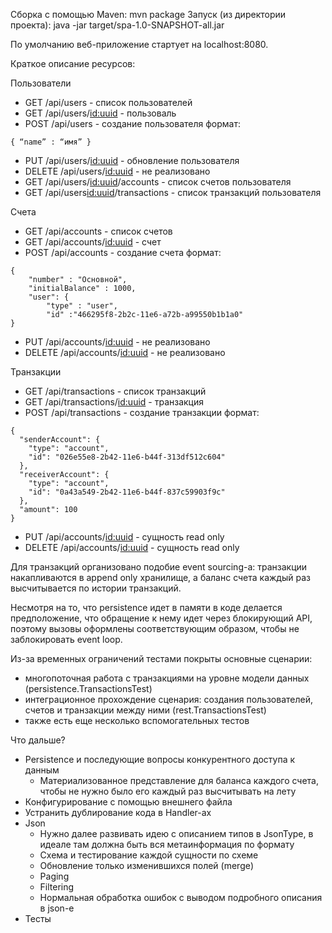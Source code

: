 Сборка с помощью Maven: 
mvn package
Запуск (из директории проекта):
java -jar target/spa-1.0-SNAPSHOT-all.jar

По умолчанию веб-приложение стартует на localhost:8080.

Краткое описание ресурсов:

Пользователи
* GET /api/users - список пользователей
* GET /api/users/<id:uuid> - пользоваль
* POST /api/users - создание пользователя
формат: 
```
{ “name” : “имя” }
```
* PUT /api/users/<id:uuid> - обновление пользователя
* DELETE /api/users/<id:uuid> - не реализовано
* GET /api/users/<id:uuid>/accounts - список счетов пользователя
* GET /api/users<id:uuid>/transactions - список транзакций пользователя

Счета
* GET /api/accounts - список cчетов
* GET /api/accounts/<id:uuid> - счет
* POST /api/accounts - создание счета
формат: 
```
{
    "number" : "Основной",
    "initialBalance" : 1000,
    "user": {
        "type" : "user",
        "id" :"466295f8-2b2c-11e6-a72b-a99550b1b1a0"
}
```
* PUT /api/accounts/<id:uuid> - не реализовано
* DELETE /api/accounts/<id:uuid> - не реализовано

Транзакции
* GET /api/transactions - список транзакций
* GET /api/transactions/<id:uuid> - транзакция
* POST /api/transactions - создание транзакции
формат: 
```
{
  "senderAccount": {
    "type": "account",
    "id": "026e55e8-2b42-11e6-b44f-313df512c604"
  },
  "receiverAccount": {
    "type": "account",
    "id": "0a43a549-2b42-11e6-b44f-837c59903f9c"
  },
  "amount": 100
}
```
* PUT /api/accounts/<id:uuid> - сущность read only
* DELETE /api/accounts/<id:uuid> - сущность read only

Для транзакций организовано подобие event sourcing-а: транзакции накапливаются в append only хранилище, а баланс счета каждый раз высчитывается по истории транзакций.

Несмотря на то, что persistence идет в памяти в коде делается предположение, что обращение к нему идет через блокирующий API, поэтому вызовы оформлены соответствующим образом, чтобы не заблокировать event loop.

Из-за временных ограничений тестами покрыты основные сценарии:
* многопоточная работа с транзакциями на уровне модели данных (persistence.TransactionsTest)
* интеграционное прохождение сценария: создания пользователей, счетов и транзакции между ними (rest.TransactionsTest)
* также есть еще несколько вспомогательных тестов

Что дальше?
* Persistence и последующие вопросы конкурентного доступа к данным
    * Материализованное представление для баланса каждого счета, чтобы не нужно было его каждый раз высчитывать на лету
* Конфигурирование с помощью внешнего файла
* Устранить дублирование кода в Handler-ах
* Json
    * Нужно далее развивать идею с описанием типов в JsonType, в идеале там должна быть вся метаинформация по формату
    * Схема и тестирование каждой сущности по схеме
    * Обновление только изменившихся полей (merge)
    * Paging
    * Filtering
    * Нормальная обработка ошибок с выводом подробного описания в json-е
* Тесты
